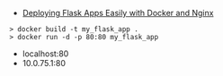 - [Deploying Flask Apps Easily with Docker and Nginx](https://ianlondon.github.io/blog/deploy-flask-docker-nginx/)

```
> docker build -t my_flask_app .
> docker run -d -p 80:80 my_flask_app
```

- localhost:80
- 10.0.75.1:80 